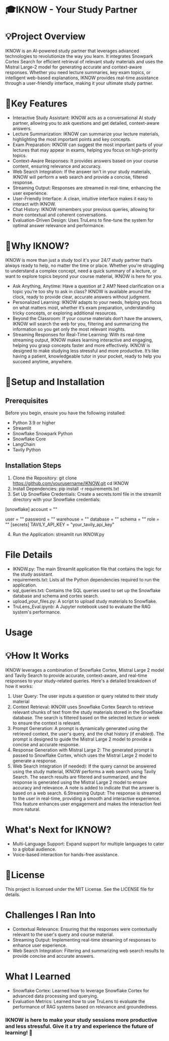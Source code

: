 # 🎓IKNOW - Your Study Partner
# 💡Project Overview
IKNOW is an AI-powered study partner that leverages advanced technologies to revolutionize the way you learn. It integrates Snowpark Cortex Search for efficient retrieval of relevant study materials and uses the Mistral Large-2 model for generating accurate and context-aware responses. Whether you need lecture summaries, key exam topics, or intelligent web-based explanations, IKNOW provides real-time assistance through a user-friendly interface, making it your ultimate study partner.

# 🌟Key Features
- Interactive Study Assistant: IKNOW acts as a conversational AI study partner, allowing you to ask questions and get detailed, context-aware answers.
- Lecture Summarization: IKNOW can summarize your lecture materials, highlighting the most important points and key concepts.
- Exam Preparation: IKNOW can suggest the most important parts of your lectures that may appear in exams, helping you focus on high-priority topics.
- Context-Aware Responses: It provides answers based on your course content, ensuring relevance and accuracy.
- Web Search Integration: If the answer isn't in your study materials, IKNOW will perform a web search and provide a concise, filtered response.
- Streaming Output: Responses are streamed in real-time, enhancing the user experience.
- User-Friendly Interface: A clean, intuitive interface makes it easy to interact with IKNOW.
- Chat History: IKNOW remembers your previous queries, allowing for more contextual and coherent conversations.
- Evaluation-Driven Design: Uses TruLens to fine-tune the system for optimal answer relevance and performance.

# 🎯Why IKNOW?
IKNOW is more than just a study tool it's your 24/7 study partner that’s always ready to help, no matter the time or place. Whether you're struggling to understand a complex concept, need a quick summary of a lecture, or want to explore topics beyond your course material, IKNOW is here for you.
- Ask Anything, Anytime: Have a question at 2 AM? Need clarification on a topic you’re too shy to ask in class? IKNOW is available around the clock, ready to provide clear, accurate answers without judgment.
- Personalized Learning: IKNOW adapts to your needs, helping you focus on what matters most, whether it’s exam preparation, understanding tricky concepts, or exploring additional resources.
- Beyond the Classroom: If your course materials don’t have the answers, IKNOW will search the web for you, filtering and summarizing the information so you get only the most relevant insights.
- Streaming Responses for Real-Time Learning: With its real-time streaming output, IKNOW makes learning interactive and engaging, helping you grasp concepts faster and more effectively.
IKNOW is designed to make studying less stressful and more productive. It’s like having a patient, knowledgeable tutor in your pocket, ready to help you succeed anytime, anywhere.

# 🚀Setup and Installation
## Prerequisites
Before you begin, ensure you have the following installed:
- Python 3.9 or higher
- Streamlit
- Snowflake Snowpark Python
- Snowflake Core
- LangChain
- Tavily Python
## Installation Steps
1. Clone the Repository: git clone https://github.com/yourusername/IKNOW.git
cd IKNOW
2. Install Dependencies: pip install -r requirements.txt
3. Set Up Snowflake Credentials:
   Create a secrets.toml file in the streamlit directory with your Snowflake credentials:

[snowflake]
account = "<your-account>"

user = "<your-user>"
password = "<your-password>"
warehouse = "<your-warehouse>"
database = "<your-database>"
schema = "<your-schema>"
role = "<your-role>" 
[secrets]
TAVILY_API_KEY = "your_tavily_api_key"
   
4. Run the Application: streamlit run IKNOW.py

# File Details
- IKNOW.py: The main Streamlit application file that contains the logic for the study assistant.
- requirements.txt: Lists all the Python dependencies required to run the application.
- sql_queries.txt: Contains the SQL queries used to set up the Snowflake database and schema and cortex search.
- upload_your_files.py: A script to upload study materials to Snowflake.
- TruLens_Eval.ipynb: A Jupyter notebook used to evaluate the RAG system's performance.

# Usage

# 💡How It Works
IKNOW leverages a combination of Snowflake Cortex, Mistral Large 2 model and Tavily Search to provide accurate, context-aware, and real-time responses to your study-related queries. Here's a detailed breakdown of how it works:
1. User Query:
   The user inputs a question or query related to their study material
2. Context Retrieval:
   IKNOW uses Snowflake Cortex Search to retrieve relevant chunks of text from the study materials stored in the Snowflake database. The search is filtered based on the selected lecture or week to ensure the context is relevant.
3. Prompt Generation:
   A prompt is dynamically generated using the retrieved context, the user's query, and the chat history (if enabled). The prompt is designed to guide the Mistral Large 2 model to provide a concise and accurate response.
4. Response Generation with Mistral Large 2:
The generated prompt is passed to Snowflake Cortex, which uses the Mistral Large 2 model to generate a response.
5. Web Search Integration (if needed):
   If the query cannot be answered using the study material, IKNOW performs a web search using Tavily Search. The search results are filtered and summarized, and the response is generated using the Mistral Large 2 model 
   to ensure accuracy and relevance. A note is added to indicate that the answer is based on a web search.
6.Streaming Output:
  The response is streamed to the user in real-time, providing a smooth and interactive experience. This feature enhances user engagement and makes the interaction feel more natural.

# What's Next for IKNOW?
- Multi-Language Support: Expand support for multiple languages to cater to a global audience.
- Voice-based interaction for hands-free assistance.

# 📝License
This project is licensed under the MIT License. See the LICENSE file for details.

# Challenges I Ran Into
- Contextual Relevance: Ensuring that the responses were contextually relevant to the user's query and course material.
- Streaming Output: Implementing real-time streaming of responses to enhance user experience.
- Web Search Integration: Filtering and summarizing web search results to provide concise and accurate answers.

# What I Learned
- Snowflake Cortex: Learned how to leverage Snowflake Cortex for advanced data processing and querying.
- Evaluation Metrics: Learned how to use TruLens to evaluate the performance of RAG systems based on relevance and groundedness.

### IKNOW is here to make your study sessions more productive and less stressful. Give it a try and experience the future of learning! 🚀




